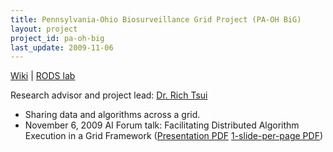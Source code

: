 ```yaml
---
title: Pennsylvania-Ohio Biosurveillance Grid Project (PA-OH BiG)
layout: project
project_id: pa-oh-big
last_update: 2009-11-06
---
```


[Wiki](http://betaweb.rods.pitt.edu/wiki/index.php/PA-OH_Biosurveillance_Grid_Wiki) |
[RODS lab](https://www.rods.pitt.edu/site/content/view/56/46/)

Research advisor and project lead:
[Dr. Rich Tsui](http://www.dbmi.pitt.edu/faculty/tsui.html)

* Sharing data and algorithms across a grid.
* November 6, 2009 AI Forum talk: Facilitating Distributed Algorithm Execution in a Grid Framework ([Presentation PDF](grid_pres.pdf) [1-slide-per-page PDF](grid_pres_handout.pdf))

